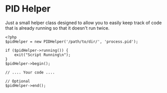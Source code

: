 # PID Helper

Just a small helper class designed to allow you to easily keep
track of code that is already running so that it doesn't run
twice.

```
<?php
$pidHelper = new PIDHelper('/path/to/dir/', 'process.pid');

if ($pidHelper->running()) {
    exit("Script Running\n");
}
$pidHelper->begin();

// .... Your code ....

// Optional
$pidHelper->end();
```
